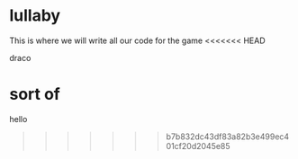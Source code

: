 # lullaby
This is where we will write all our code for the game
<<<<<<< HEAD

draco

sort of
=======
hello
>>>>>>> b7b832dc43df83a82b3e499ec401cf20d2045e85

